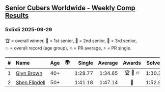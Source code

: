 <style>table {white-space: nowrap;}</style>
<link rel="stylesheet" type="text/css" href="/scw-comp/css/flags.css" />

## [Senior Cubers Worldwide - Weekly Comp Results](/scw-comp/results/)
### 5x5x5 2025-09-29

<span style="white-space: nowrap;">🏆 = overall winner</span>, <span style="white-space: nowrap;">🥇 = 1st senior</span>, <span style="white-space: nowrap;">🥈 = 2nd senior</span>, <span style="white-space: nowrap;">🥉 = 3rd senior</span>, <span style="white-space: nowrap;">💥 = overall record (age group)</span>, <span style="white-space: nowrap;">🔥 = PR average</span>, <span style="white-space: nowrap;">⚡ = PR single</span>.

| # | Name | Age | 🌍 | Single | Average | Awards | Solve 1 | Solve 2 | Solve 3 | Solve 4 | Solve 5 | Video |
| :--: | :-- | :--: | :--: | --: | --: | :--: | --: | --: | --: | --: | --: | :-- |
| 1 | [Glyn Brown](../../persons/glyn_brown/555.md) | 40+ | <i class="flag flag-GB" /> | 1:28.77 | 1:34.65 | 🏆 🥇 🔥 | 1:30.38 | 1:38.96 | 1:40.72 | 1:28.77 | 1:34.61 | [Desktop](https://www.facebook.com/events/31214798074830951/permalink/31451021911208565) / [Mobile](https://m.facebook.com/events/31214798074830951?view=permalink&id=31451021911208565) |
| 2 | [Shen Flindell](../../persons/shen_flindell/555.md) | 50+ | <i class="flag flag-AU" /> | 1:41.18 | 1:47.14 | 🥈 | 1:52.93 | 1:41.18 | 1:51.24 | 1:45.93 | 1:44.25 | [Desktop](https://www.facebook.com/events/31214798074830951/permalink/31441608088816614) / [Mobile](https://m.facebook.com/events/31214798074830951?view=permalink&id=31441608088816614) |

<!-- Global site tag (gtag.js) - Google Analytics -->
<script async src="https://www.googletagmanager.com/gtag/js?id=UA-86348435-3"></script>
<script>window.dataLayer = window.dataLayer || []; function gtag() {dataLayer.push(arguments);} gtag('js', new Date()); gtag('config', 'UA-86348435-3');</script>
